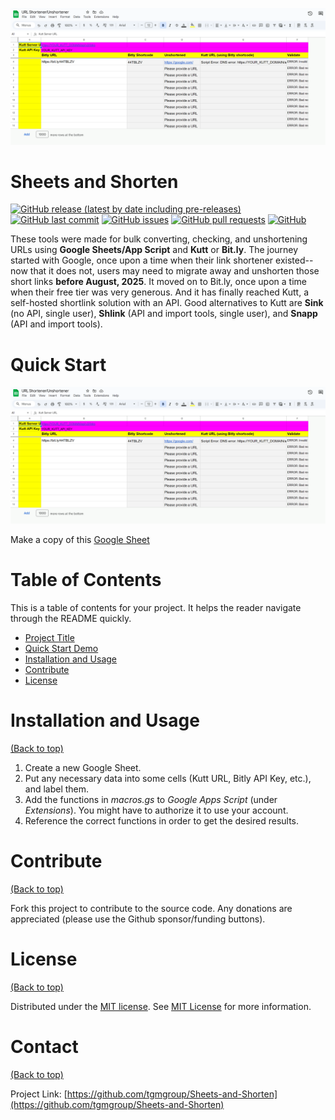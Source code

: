![Sheets and Shorten](https://github.com/tgmgroup/Sheets-and-Shorten/blob/main/header.png)

# Sheets and Shorten

[![GitHub release (latest by date including pre-releases)](https://img.shields.io/github/v/release/tgmgroup/Sheets-and-Shorten?include_prereleases)](https://img.shields.io/github/v/release/tgmgroup/Sheets-and-Shorten?include_prereleases)
[![GitHub last commit](https://img.shields.io/github/last-commit/tgmgroup/Sheets-and-Shorten)](https://img.shields.io/github/last-commit/tgmgroup/Sheets-and-Shorten)
[![GitHub issues](https://img.shields.io/github/issues-raw/tgmgroup/Sheets-and-Shorten)](https://img.shields.io/github/issues-raw/tgmgroup/Sheets-and-Shorten)
[![GitHub pull requests](https://img.shields.io/github/issues-pr/tgmgroup/Sheets-and-Shorten)](https://img.shields.io/github/issues-pr/tgmgroup/Sheets-and-Shorten)
[![GitHub](https://img.shields.io/github/license/tgmgroup/Sheets-and-Shorten)](https://img.shields.io/github/license/tgmgroup/Sheets-and-Shorten)

These tools were made for bulk converting, checking, and unshortening URLs using **Google Sheets/App Script** and **Kutt** or **Bit.ly**. The journey started with Google, once upon a time when their link shortener existed--now that it does not, users may need to migrate away and unshorten those short links **before August, 2025**. It moved on to Bit.ly, once upon a time when their free tier was very generous. And it has finally reached Kutt, a self-hosted shortlink solution with an API. Good alternatives to Kutt are **Sink** (no API, single user), **Shlink** (API and import tools, single user), and **Snapp** (API and import tools).

# Quick Start

![Preview](https://github.com/tgmgroup/Sheets-and-Shorten/blob/main/header.png)

Make a copy of this [Google Sheet](https://docs.google.com/spreadsheets/d/1xczuB_nZDTs6-9Z6fOtmDoxYlMAr7PFdpXuR7Cn6ecw/view)

# Table of Contents

This is a table of contents for your project. It helps the reader navigate through the README quickly.
- [Project Title](#project-title)
- [Quick Start Demo](#quick-start-demo)
- [Installation and Usage](#installation-and-usage)
- [Contribute](#contribute)
- [License](#license)


# Installation and Usage
[(Back to top)](#table-of-contents)

1. Create a new Google Sheet. 
2. Put any necessary data into some cells (Kutt URL, Bitly API Key, etc.), and label them. 
3. Add the functions in *macros.gs* to *Google Apps Script* (under *Extensions*). You might have to authorize it to use your account.
4. Reference the correct functions in order to get the desired results.


# Contribute
[(Back to top)](#table-of-contents)

Fork this project to contribute to the source code.
Any donations are appreciated (please use the Github sponsor/funding buttons).


# License
[(Back to top)](#table-of-contents)

Distributed under the [MIT license](./LICENSE). See [MIT License](https://opensource.org/licenses/MIT) for more information.


# Contact
[(Back to top)](#table-of-contents)

Project Link: [https://github.com/tgmgroup/Sheets-and-Shorten](https://github.com/tgmgroup/Sheets-and-Shorten)